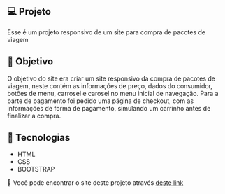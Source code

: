 ## 💻 Projeto
Esse é um projeto responsivo de um site para compra de pacotes de viagem

## 📌 Objetivo

O objetivo do site era criar um site responsivo da compra de pacotes de viagem, neste contém as informações de preço, dados do consumidor, botões de menu, carrosel e carosel no menu inicial de navegação. Para a parte de pagamento foi pedido uma página de checkout, com as informações de forma de pagamento, simulando um carrinho antes de finalizar a compra.

## 🚀 Tecnologias

- HTML
- CSS
- BOOTSTRAP

🔎 Você pode encontrar o site deste projeto através [deste link](https://duartegabriela.github.io/ViagemSonhos/)
